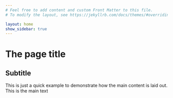 ```yaml
---
# Feel free to add content and custom Front Matter to this file.
# To modify the layout, see https://jekyllrb.com/docs/themes/#overriding-theme-defaults

layout: home
show_sidebar: true
---
```


# The page title

## Subtitle

This is just a quick example to demonstrate how the main content is laid out.  This is the main text
